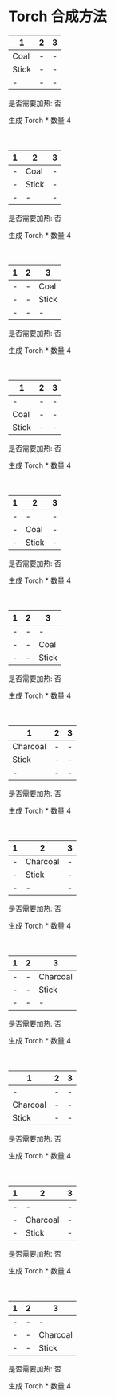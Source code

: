 # Torch 合成方法

|1|2|3|
|----|-----|-----|
|Coal|-|-|
|Stick|-|-|
|-|-|-|

是否需要加热: 否

生成 Torch \* 数量 4
<br/> <br/> <br/> 

|1|2|3|
|----|-----|-----|
|-|Coal|-|
|-|Stick|-|
|-|-|-|

是否需要加热: 否

生成 Torch \* 数量 4
<br/> <br/> <br/> 

|1|2|3|
|----|-----|-----|
|-|-|Coal|
|-|-|Stick|
|-|-|-|

是否需要加热: 否

生成 Torch \* 数量 4
<br/> <br/> <br/> 

|1|2|3|
|----|-----|-----|
|-|-|-|
|Coal|-|-|
|Stick|-|-|

是否需要加热: 否

生成 Torch \* 数量 4
<br/> <br/> <br/> 

|1|2|3|
|----|-----|-----|
|-|-|-|
|-|Coal|-|
|-|Stick|-|

是否需要加热: 否

生成 Torch \* 数量 4
<br/> <br/> <br/> 

|1|2|3|
|----|-----|-----|
|-|-|-|
|-|-|Coal|
|-|-|Stick|

是否需要加热: 否

生成 Torch \* 数量 4
<br/> <br/> <br/> 

|1|2|3|
|----|-----|-----|
|Charcoal|-|-|
|Stick|-|-|
|-|-|-|

是否需要加热: 否

生成 Torch \* 数量 4
<br/> <br/> <br/> 

|1|2|3|
|----|-----|-----|
|-|Charcoal|-|
|-|Stick|-|
|-|-|-|

是否需要加热: 否

生成 Torch \* 数量 4
<br/> <br/> <br/> 

|1|2|3|
|----|-----|-----|
|-|-|Charcoal|
|-|-|Stick|
|-|-|-|

是否需要加热: 否

生成 Torch \* 数量 4
<br/> <br/> <br/> 

|1|2|3|
|----|-----|-----|
|-|-|-|
|Charcoal|-|-|
|Stick|-|-|

是否需要加热: 否

生成 Torch \* 数量 4
<br/> <br/> <br/> 

|1|2|3|
|----|-----|-----|
|-|-|-|
|-|Charcoal|-|
|-|Stick|-|

是否需要加热: 否

生成 Torch \* 数量 4
<br/> <br/> <br/> 

|1|2|3|
|----|-----|-----|
|-|-|-|
|-|-|Charcoal|
|-|-|Stick|

是否需要加热: 否

生成 Torch \* 数量 4
<br/> <br/> <br/> 

